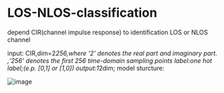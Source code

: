 # LOS-NLOS-classification
depend CIR(channel impulse response) to identification  LOS or NLOS channel 

input: CIR,dim=2*256,where ‘2’ denotes the real part and imaginary part. ,‘256’ denotes the first 256 time-domain sampling points
label:one hot label;(e.p. [0,1] or [1,0])
output:1*2dim;
model sturcture:

![image](https://user-images.githubusercontent.com/41950342/231702503-10a57622-2a99-440a-8aeb-0d91383f303b.png)
